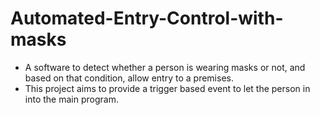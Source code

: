 # Automated-Entry-Control-with-masks
* A software to detect whether a person is wearing masks or not, and based on that condition, allow entry to a premises.
* This project aims to provide a trigger based event to let the person in into the main program.
